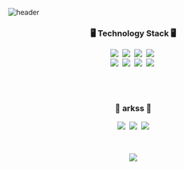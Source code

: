 ![header](https://capsule-render.vercel.app/api?type=wave&color=#B897FF&height=300&section=header&text=minsung%20kang&fontSize=90)

<h3 align="center">🖥  Technology Stack 🖥  </h3>


<p align="center">
  <img src="https://img.shields.io/badge/Python-3766AB?style=flat-square&logo=Python&logoColor=white"/></a>&nbsp 
  <img src="https://img.shields.io/badge/Java-007396?style=flat-square&logo=Java&logoColor=white"/></a>&nbsp 
  <img src="https://img.shields.io/badge/C++-00599C?style=flat-square&logo=C%2B%2B&logoColor=white"/></a>&nbsp 
  <img src="https://img.shields.io/badge/Javascript-ffb13b?style=flat-square&logo=javascript&logoColor=white"/></a>&nbsp 
  <br>
  <img src="https://img.shields.io/badge/SpringBoot-6DB33F?style=flat-square&logo=Spring&logoColor=white"/></a>&nbsp 
  <img src="https://img.shields.io/badge/Django-092E20?style=flat-square&logo=Django&logoColor=white"/></a>&nbsp 
  <img src="https://img.shields.io/badge/Mysql-E6B91E?style=flat-square&logo=MySql&logoColor=white"/></a>&nbsp 
  <img src="https://img.shields.io/badge/aws-333664?style=flat-square&logo=amazon-aws&logoColor=white"/></a>&nbsp 
</p>

<br><br>
<h3 align="center"> 🏀  arkss 🏀 </h3>
<p align="center">
  <a href="https://ssungkang.tistory.com/"><img src="https://img.shields.io/badge/Tech%20Blog-11B48A?style=flat-square&logo=Vimeo&logoColor=white&link=https://ssungkang.tistory.com/"/></a>&nbsp
  <a href="https://www.instagram.com/ssssung2_/"><img src="https://img.shields.io/badge/Instagram-E4405F?style=flat-square&logo=Instagram&logoColor=white&link=https://www.instagram.com/ssssung2_/"/></a>&nbsp
  <a href="mailto:rkdalstjd9@naver.com"><img src="https://img.shields.io/badge/Naver-03C75A?style=flat-square&logo=Gmail&logoColor=white&link=rkdalstjd9@naver.com"/></a>
</p>
<br>

<p align="center">
  <a href="https://hits.seeyoufarm.com"><img src="https://hits.seeyoufarm.com/api/count/incr/badge.svg?url=https%3A%2F%2Fgithub.com%2Fwookyoungkim&count_bg=%23ED6DA3&title_bg=%2386757E&icon=github.svg&icon_color=%23E1DEDE&title=hits&edge_flat=false"/></a>
</p>
